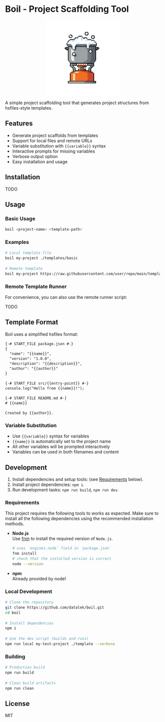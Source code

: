 # Boil - Project Scaffolding Tool

<p align="center">
    <img src="/docs/boil-logo.png">
</p>

A simple project scaffolding tool that generates project structures from hsfiles-style templates.

## Features

- Generate project scaffolds from templates
- Support for local files and remote URLs
- Variable substitution with `{{variable}}` syntax
- Interactive prompts for missing variables
- Verbose output option
- Easy installation and usage

## Installation

TODO

## Usage

### Basic Usage

```bash
boil <project-name> <template-path>
```

### Examples

```bash
# Local template file
boil my-project ./templates/basic

# Remote template
boil my-project https://raw.githubusercontent.com/user/repo/main/template
```

### Remote Template Runner

For convenience, you can also use the remote runner script:

TODO

## Template Format

Boil uses a simplified hsfiles format:

```
{-# START_FILE package.json #-}
{
  "name": "{{name}}",
  "version": "1.0.0",
  "description": "{{description}}",
  "author": "{{author}}"
}

{-# START_FILE src/{{entry-point}} #-}
console.log("Hello from {{name}}!");

{-# START_FILE README.md #-}
# {{name}}

Created by {{author}}.
```

### Variable Substitution

- Use `{{variable}}` syntax for variables
- `{{name}}` is automatically set to the project name
- All other variables will be prompted interactively
- Variables can be used in both filenames and content

## Development

1. Install dependencies and setup tools: (see [Requirements](#requirements) below).
2. Install project dependencies: `npm i`.
3. Run development tasks: `npm run build`, `npm run dev`.

### Requirements

This project requires the following tools to works as expected. Make sure to install all the following dependencies using the recommended installation methods.

- **Node.js**</br>
  Use [fnm](https://github.com/Schniz/fnm#installation) to install the required version of `Node.js`.

  ```sh
  # uses `engines.node` field in `package.json`
  fnm install
  # check that the installed version is correct
  node --version
  ```

- **npm**</br>
  Already provided by node!

### Local Development

```bash
# Clone the repository
git clone https://github.com/datalek/boil.git
cd boil

# Install dependencies
npm i

# Use the dev script (builds and runs)
npm run local my-test-project ./template --verbose
```

### Building

```bash
# Production build
npm run build

# Clean build artifacts
npm run clean
```

## License

MIT
